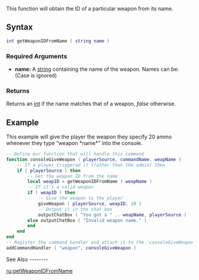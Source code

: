 This function will obtain the ID of a particular weapon from its name.

Syntax
------

``` lua
int getWeaponIDFromName ( string name )             
```

### Required Arguments

-   **name:** A [string](/docs/string.md "wikilink") containing the name of the weapon. Names can be: (Case is ignored)

### Returns

Returns an [int](/docs/int.md "wikilink") if the name matches that of a weapon, *false* otherwise.

Example
-------

<section name="Server" class="server" show="true">
This example will give the player the weapon they specify 20 ammo whenever they type “weapon *name*” into the console.

``` lua
-- Define our function that will handle this command
function consoleGiveWeapon ( playerSource, commandName, weapName )
    -- If a player triggered it (rather than the admin) then
    if ( playerSource ) then
        -- Get the weapon ID from the name
        local weapID = getWeaponIDFromName ( weapName )
        -- If it's a valid weapon
        if ( weapID ) then
            -- Give the weapon to the player
            giveWeapon ( playerSource, weapID, 20 )
            -- Output it in the chat box
            outputChatBox ( "You got a " .. weapName, playerSource )
        else outputChatBox ( "Invalid weapon name." )
        end
    end
end
-- Register the command handler and attach it to the 'consoleGiveWeapon' function
addCommandHandler ( "weapon", consoleGiveWeapon )
```

</section>
See Also
--------

[ru:getWeaponIDFromName](/docs/ru-getweaponidfromname.md "wikilink")
